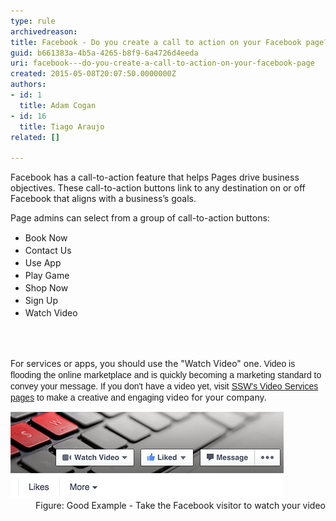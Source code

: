 ```yaml
---
type: rule
archivedreason: 
title: Facebook - Do you create a call to action on your Facebook page?
guid: b661383a-4b5a-4265-b8f9-6a4726d4eeda
uri: facebook---do-you-create-a-call-to-action-on-your-facebook-page
created: 2015-05-08T20:07:50.0000000Z
authors:
- id: 1
  title: Adam Cogan
- id: 16
  title: Tiago Araujo
related: []

---
```



<p class="ssw15-rteElement-P">Facebook has a call-to-action feature that helps Pages drive business objectives. These call-to-action buttons link to any destination on or off Facebook that aligns with a business’s goals.<br></p><p class="ssw15-rteElement-P">Page admins can select from a group of call-to-action buttons:</p><p></p><ul class="ssw15-rteElement-P"><li><span style="line-height:20px;">B</span><span style="line-height:20px;">ook Now</span><br></li><li><span style="line-height:20px;">Contact Us</span><br></li><li><span style="line-height:20px;">Use App</span><br></li><li><span style="line-height:20px;">Play Game</span><br></li><li><span style="line-height:20px;">Shop Now</span><br></li><li><span style="line-height:20px;">Sign Up</span><br></li><li><span style="line-height:20px;">Watch Video</span><br></li></ul><p></p>
<br><excerpt class='endintro'></excerpt><br>
<p>​​For services or apps, you should use the "Watch Video" one. <span style="font-family:arial, helvetica, sans-serif;line-height:17px;">Video is flooding the online marketplace and is quickly becoming a marketing standard to convey your message.​ ​If you don't have a video yet, visit 
      <a href="http://www.ssw.com.au/ssw/Consulting/Video-Production/" target="_blank">SSW's Video Services pages</a> to make a creative and engaging </span>​video for your company.</p><dl class="goodImage"><dt><img src="watch-video-facebook.png" alt="watch-video-facebook.png" /></dt><dd>Figure: Good Example - Take the Facebook visitor to watch your video​<br></dd></dl>


